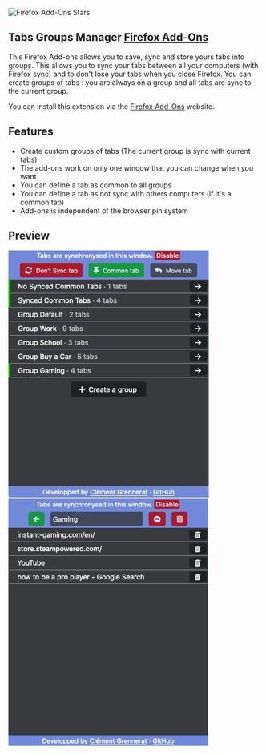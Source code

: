 ![Firefox Add-Ons Stars](https://img.shields.io/amo/stars/tabs-groups-manager)

## Tabs Groups Manager [Firefox Add-Ons](https://addons.mozilla.org/en-US/firefox/addon/tabs-groups-manager/)

This Firefox Add-ons allows you to save, sync and store yours tabs into groups.
This allows you to sync your tabs between all your computers (with Firefox sync) and to don't lose your tabs when you close Firefox.
You can create groups of tabs : you are always on a group and all tabs are sync to the current group. 

You can install this extension via the [Firefox Add-Ons](https://addons.mozilla.org/en-US/firefox/addon/tabs-groups-manager/) website.

## Features

- Create custom groups of tabs (The current group is sync with current tabs)
- The add-ons work on only one window that you can change when you want
- You can define a tab as common to all groups
- You can define a tab as not sync with others computers (if it's a common tab)
- Add-ons is independent of the browser pin system

## Preview

![](https://raw.githubusercontent.com/ClementGre/Tabs-Groups-Manager/master/res/preview_1.png) ![](https://raw.githubusercontent.com/ClementGre/Tabs-Groups-Manager/master/res/preview_2.png)

